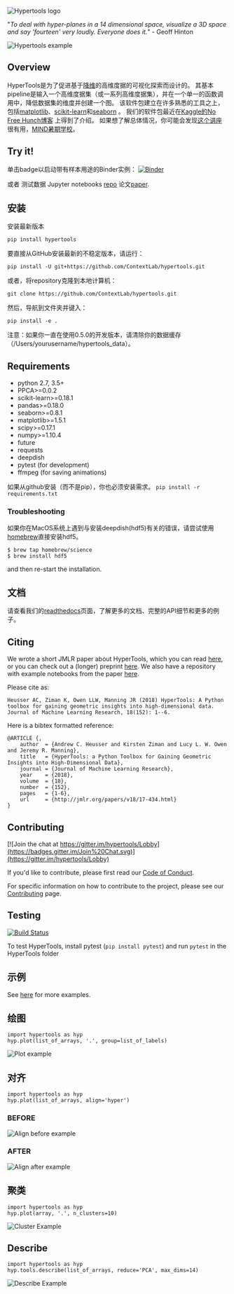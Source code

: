 ![Hypertools logo](images/hypercube.png)


"_To deal with hyper-planes in a 14 dimensional space, visualize a 3D space and say 'fourteen' very loudly.  Everyone does it._" - Geoff Hinton


![Hypertools example](images/hypertools.gif)

## Overview
HyperTools是为了促进基于[降维](https://en.wikipedia.org/wiki/Dimensionality_reduction)的高维度据的可视化探索而设计的。 
其基本pipeline是输入一个高维度据集（或一系列高维度据集），并在一个单一的函数调用中，降低数据集的维度并创建一个图。 
该软件包建立在许多熟悉的工具之上，包括[matplotlib](https://matplotlib.org/)、[scikit-learn](http://scikit-learn.org/)和[seaborn](https://seaborn.pydata.org/) 。 
我们的软件包最近在[Kaggle的No Free Hunch博客](http://blog.kaggle.com/2017/04/10/exploring-the-structure-of-high-dimensional-data-with-hypertools-in-kaggle-kernels/)
上得到了介绍。 
如果想了解总体情况，你可能会发现[这个讲座](https://www.youtube.com/watch?v=hb_ER9RGtOM)很有用，[MIND暑期学校](https://summer-mind.github.io)。


## Try it!

单击badge以启动带有样本用途的Binder实例：
[![Binder](http://mybinder.org/badge.svg)](http://mybinder.org:/repo/contextlab/hypertools-paper-notebooks)

或者
测试数据 Jupyter notebooks [repo](https://github.com/ContextLab/hypertools-paper-notebooks)
论文[paper](https://arxiv.org/abs/1701.08290).

## 安装

安装最新版本

`pip install hypertools`

要直接从GitHub安装最新的不稳定版本，请运行：

`pip install -U git+https://github.com/ContextLab/hypertools.git`

或者，将repository克隆到本地计算机：

`git clone https://github.com/ContextLab/hypertools.git`

然后，导航到文件夹并键入：

`pip install -e .`

注意：如果你一直在使用0.5.0的开发版本，请清除你的数据缓存（/Users/yourusername/hypertools_data）。

## Requirements

+ python 2.7, 3.5+
+ PPCA>=0.0.2
+ scikit-learn>=0.18.1
+ pandas>=0.18.0
+ seaborn>=0.8.1
+ matplotlib>=1.5.1
+ scipy>=0.17.1
+ numpy>=1.10.4
+ future
+ requests
+ deepdish
+ pytest (for development)
+ ffmpeg (for saving animations)

如果从github安装（而不是pip），你也必须安装需求。
`pip install -r requirements.txt`

### Troubleshooting
如果你在MacOS系统上遇到与安装deepdish(hdf5)有关的错误，请尝试使用[homebrew](https://brew.sh/)直接安装hdf5。
```
$ brew tap homebrew/science
$ brew install hdf5
```
and then re-start the installation.

## 文档

请查看我们的[readthedocs](http://hypertools.readthedocs.io/en/latest/)页面，了解更多的文档、完整的API细节和更多的例子。

## Citing

We wrote a short JMLR paper about HyperTools, which you can read [here](http://jmlr.org/papers/v18/17-434.html), or you can check out a (longer) preprint [here](https://arxiv.org/abs/1701.08290). We also have a repository with example notebooks from the paper [here](https://github.com/ContextLab/hypertools-paper-notebooks).

Please cite as:

`Heusser AC, Ziman K, Owen LLW, Manning JR (2018) HyperTools: A Python toolbox for gaining geometric insights into high-dimensional data.  Journal of Machine Learning Research, 18(152): 1--6.`

Here is a bibtex formatted reference:

```
@ARTICLE {,
    author  = {Andrew C. Heusser and Kirsten Ziman and Lucy L. W. Owen and Jeremy R. Manning},    
    title   = {HyperTools: a Python Toolbox for Gaining Geometric Insights into High-Dimensional Data},    
    journal = {Journal of Machine Learning Research},
    year    = {2018},
    volume  = {18},	
    number  = {152},	
    pages   = {1-6},	
    url     = {http://jmlr.org/papers/v18/17-434.html}	
}
```

## Contributing

[![Join the chat at https://gitter.im/hypertools/Lobby](https://badges.gitter.im/Join%20Chat.svg)](https://gitter.im/hypertools/Lobby)

If you'd like to contribute, please first read our [Code of Conduct](https://www.mozilla.org/en-US/about/governance/policies/participation/).

For specific information on how to contribute to the project, please see our [Contributing](https://github.com/ContextLab/hypertools/blob/master/CONTRIBUTING.md) page.
## Testing

[![Build Status](https://travis-ci.org/ContextLab/hypertools.svg?branch=master)](https://travis-ci.org/ContextLab/hypertools)


To test HyperTools, install pytest (`pip install pytest`) and run `pytest` in the HyperTools folder

## 示例

See [here](http://hypertools.readthedocs.io/en/latest/auto_examples/index.html) for more examples.

## 绘图

```
import hypertools as hyp
hyp.plot(list_of_arrays, '.', group=list_of_labels)
```

![Plot example](images/plot.gif)

## 对齐

```
import hypertools as hyp
hyp.plot(list_of_arrays, align='hyper')
```

### BEFORE

![Align before example](images/align_before.gif)

### AFTER</center>

![Align after example](images/align_after.gif)


## 聚类

```
import hypertools as hyp
hyp.plot(array, '.', n_clusters=10)
```

![Cluster Example](images/cluster_example.png)


## Describe

```
import hypertools as hyp
hyp.tools.describe(list_of_arrays, reduce='PCA', max_dims=14)
```
![Describe Example](images/describe_example.png)
